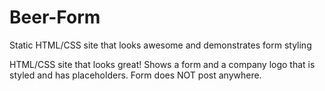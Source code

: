 # Beer-Form
Static HTML/CSS site that looks awesome and demonstrates form styling


HTML/CSS site that looks great!
 Shows a form and a company logo that is styled and has placeholders. Form does NOT post anywhere.
